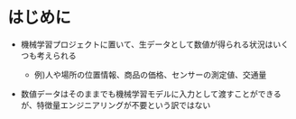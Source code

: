 はじめに
=======

* 機械学習プロジェクトに置いて、生データとして数値が得られる状況はいくつも考えられる

  * 例)人や場所の位置情報、商品の価格、センサーの測定値、交通量

* 数値データはそのままでも機械学習モデルに入力として渡すことができるが、特徴量エンジニアリングが不要という訳ではない

